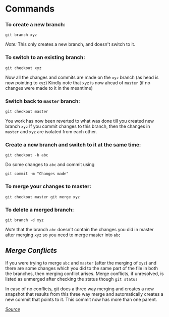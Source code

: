 # Commands

### To create a new branch: 

` git branch xyz ` 

_Note:_ This only creates a new branch, and doesn't switch to it.


### To switch to an existing branch:

` git checkout xyz `

Now all the changes and commits are made on the `xyz` branch (as head is now pointing to `xyz`)
Kindly note that `xyz` is now ahead of `master` (if no changes were made to it in the meantime)


### Switch back to `master` branch:

` git checkout master `

You work has now been reverted to what was done till you created new branch `xyz`
If you commit changes to this branch, then the changes in `master` and `xyz` are isolated from each other. 


### Create a new branch and switch to it at the same time:

` git checkout -b abc `

Do some changes to `abc` and commit using

` git commit -m "Changes made" `


### To merge your changes to master: 

``
git checkout master
git merge xyz
``


### To delete a merged branch: 

` git branch -d xyz `


*Note* that the branch `abc` doesn't contain the changes you did in master after merging `xyz` so you need to merge master into `abc`


## *_Merge Conflicts_*

If you were trying to merge `abc` and `master` (after the merging of `xyz`) and there are some changes which you did to the same part of the file in both the branches, then merging conflict arises.
Merge conflicts, if unresolved, is listed as unmerged after checking the status though `git status`


In case of no conflicts, git does a three way merging and creates a new snapshot that results from this three way merge and automatically creates a new commit that points to it. This commit now has more than one parent. 


[_Source_](https://git-scm.com/book/en/v2/Git-Branching-Basic-Branching-and-Merging)

